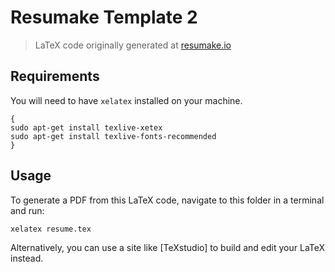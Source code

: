# Resumake Template 2
> LaTeX code originally generated at [resumake.io](https://resumake.io)

## Requirements
You will need to have `xelatex` installed on your machine.

```
{
sudo apt-get install texlive-xetex
sudo apt-get install texlive-fonts-recommended
}
```

## Usage
To generate a PDF from this LaTeX code, navigate to this folder in a terminal and run:

    xelatex resume.tex

Alternatively, you can use a site like [TeXstudio] to build and edit your LaTeX instead.
